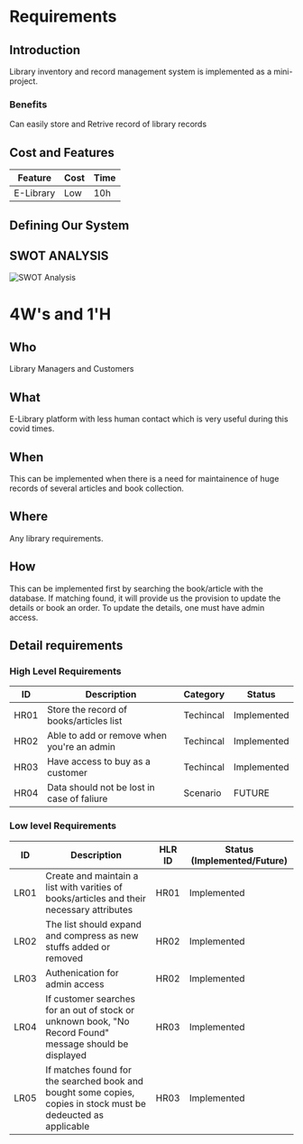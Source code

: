# Requirements
## Introduction
Library inventory and record management system is implemented as a mini-project.

### Benefits
Can easily store and Retrive record of library records
 
## Cost and Features
Feature | Cost | Time
| ----- | ----- | ----- |
| E-Library|   Low | 10h    |

## Defining Our System


## SWOT ANALYSIS
![SWOT Analysis](https://github.com/KirubaThomasM/cpp_miniprroject/blob/main/1_Requirement/SWOT.png)

# 4W&#39;s and 1&#39;H

## Who
Library Managers and Customers

## What
E-Library platform with less human contact which is very useful during this covid times.

## When
This can be implemented when there is a need for maintainence of huge records of several articles and book collection.

## Where
Any library requirements.

## How
This can be implemented first by searching the book/article with the database.
If matching found, it will provide us the provision to update the details or book an order.
To update the details, one must have admin access.

## Detail requirements
### High Level Requirements 

| ID | Description | Category | Status | 
| ----- | ----- | ------- | ---------|
| HR01 | Store the record of books/articles list | Techincal | Implemented | 
| HR02 | Able to add or remove when you're an admin| Techincal | Implemented |
| HR03 | Have access to buy as a customer | Techincal | Implemented |
| HR04 | Data should not be lost in case of faliure | Scenario | FUTURE |

### Low level Requirements
 
| ID | Description | HLR ID | Status (Implemented/Future) |
| ------ | --------- | ------ | ----- |
| LR01 | Create and maintain a list with varities of books/articles and their necessary attributes | HR01 | Implemented |
| LR02 | The list should expand and compress as new stuffs added or removed| HR02 | Implemented |
| LR03 | Authenication for admin access | HR02 | Implemented |
| LR04 | If customer searches for an out of stock or unknown book, "No Record Found" message should be displayed | HR03 | Implemented |
| LR05 | If matches found for the searched book and bought some copies, copies in stock must be dedeucted as applicable | HR03 | Implemented |
